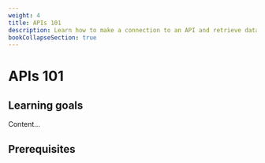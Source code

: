 ```yaml
---
weight: 4
title: APIs 101
description: Learn how to make a connection to an API and retrieve data
bookCollapseSection: true
---
```


# APIs 101

## Learning goals

Content...

## Prerequisites
